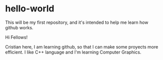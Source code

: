 # hello-world
This will be my first repository, and it's intended to help me learn how github works.

Hi Fellows!

Cristian here, I am learning github, so that I can make some proyects more efficient.
I like C++ language and I'm learning Computer Graphics.
